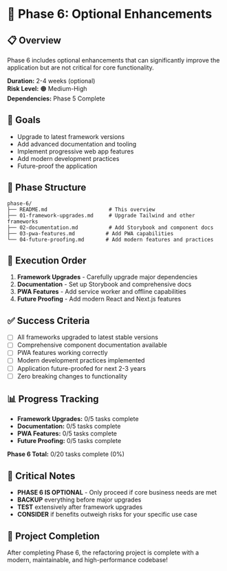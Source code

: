 # 🧱 Phase 6: Optional Enhancements

## 📋 Overview
Phase 6 includes optional enhancements that can significantly improve the application but are not critical for core functionality.

**Duration:** 2-4 weeks (optional)  
**Risk Level:** 🟠 Medium-High  
**Dependencies:** Phase 5 Complete  

## 🎯 Goals
- Upgrade to latest framework versions
- Add advanced documentation and tooling
- Implement progressive web app features
- Add modern development practices
- Future-proof the application

## 📁 Phase Structure
```
phase-6/
├── README.md                    # This overview
├── 01-framework-upgrades.md     # Upgrade Tailwind and other frameworks
├── 02-documentation.md          # Add Storybook and component docs
├── 03-pwa-features.md          # Add PWA capabilities
└── 04-future-proofing.md       # Add modern features and practices
```

## 🔄 Execution Order
1. **Framework Upgrades** - Carefully upgrade major dependencies
2. **Documentation** - Set up Storybook and comprehensive docs
3. **PWA Features** - Add service worker and offline capabilities
4. **Future Proofing** - Add modern React and Next.js features

## ✅ Success Criteria
- [ ] All frameworks upgraded to latest stable versions
- [ ] Comprehensive component documentation available
- [ ] PWA features working correctly
- [ ] Modern development practices implemented
- [ ] Application future-proofed for next 2-3 years
- [ ] Zero breaking changes to functionality

## 📊 Progress Tracking
- **Framework Upgrades:** 0/5 tasks complete
- **Documentation:** 0/5 tasks complete
- **PWA Features:** 0/5 tasks complete
- **Future Proofing:** 0/5 tasks complete

**Phase 6 Total:** 0/20 tasks complete (0%)

## 🚨 Critical Notes
- **PHASE 6 IS OPTIONAL** - Only proceed if core business needs are met
- **BACKUP** everything before major upgrades
- **TEST** extensively after framework upgrades
- **CONSIDER** if benefits outweigh risks for your specific use case

## 🎉 Project Completion
After completing Phase 6, the refactoring project is complete with a modern, maintainable, and high-performance codebase!